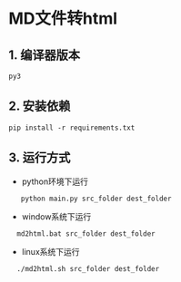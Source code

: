 # MD文件转html

## 1. 编译器版本
```
py3
```


## 2. 安装依赖
```
pip install -r requirements.txt
```

## 3. 运行方式

- python环境下运行
```
   python main.py src_folder dest_folder
```

- window系统下运行
```
  md2html.bat src_folder dest_folder
```

- linux系统下运行
```
  ./md2html.sh src_folder dest_folder
```